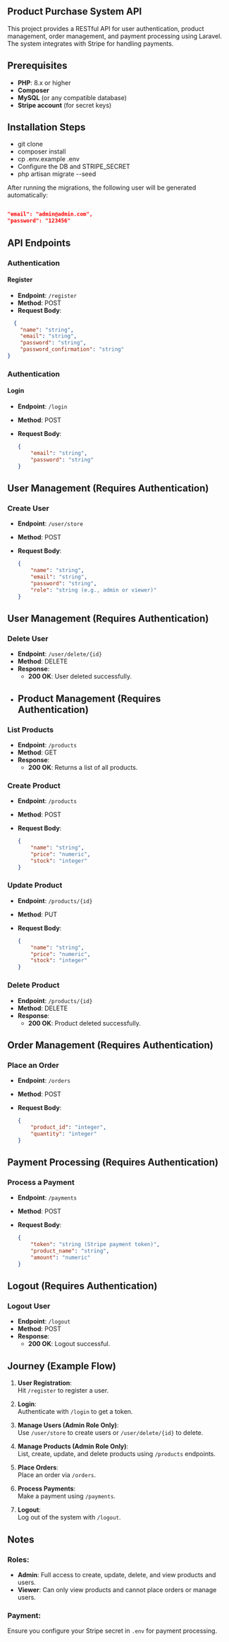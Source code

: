 ## Product Purchase System API

This project provides a RESTful API for user authentication, product management, order management, and payment
processing using Laravel. The system integrates with Stripe for handling payments.

## Prerequisites

- **PHP**: 8.x or higher
- **Composer**
- **MySQL** (or any compatible database)
- **Stripe account** (for secret keys)

## Installation Steps

- git clone <repository-url>
- composer install
- cp .env.example .env
- Configure the DB and STRIPE_SECRET
- php artisan migrate --seed

After running the migrations, the following user will be generated automatically:

```json

"email": "admin@admin.com",
"password": "123456"

  ```

## API Endpoints

### Authentication

#### Register

- **Endpoint**: `/register`
- **Method**: POST
- **Request Body**:

```json
  {
    "name": "string",
    "email": "string",
    "password": "string",
    "password_confirmation": "string"
}
  ```

### Authentication

#### Login

- **Endpoint**: `/login`
- **Method**: POST
- **Request Body**:

  ```json
  {
      "email": "string",
      "password": "string"
  }
  ```

## User Management (Requires Authentication)

### Create User

- **Endpoint**: `/user/store`
- **Method**: POST
- **Request Body**:

  ```json
  {
      "name": "string",
      "email": "string",
      "password": "string",
      "role": "string (e.g., admin or viewer)"
  }
  ```

## User Management (Requires Authentication)

### Delete User

- **Endpoint**: `/user/delete/{id}`
- **Method**: DELETE
- **Response**:
    - **200 OK**: User deleted successfully.
- ## Product Management (Requires Authentication)

### List Products

- **Endpoint**: `/products`
- **Method**: GET
- **Response**:
    - **200 OK**: Returns a list of all products.

### Create Product

- **Endpoint**: `/products`
- **Method**: POST
- **Request Body**:

  ```json
  {
      "name": "string",
      "price": "numeric",
      "stock": "integer"
  }
    ```

### Update Product

- **Endpoint**: `/products/{id}`
- **Method**: PUT
- **Request Body**:

  ```json
  {
      "name": "string",
      "price": "numeric",
      "stock": "integer"
  }
    ```

### Delete Product

- **Endpoint**: `/products/{id}`
- **Method**: DELETE
- **Response**:
    - **200 OK**: Product deleted successfully.

## Order Management (Requires Authentication)

### Place an Order

- **Endpoint**: `/orders`
- **Method**: POST
- **Request Body**:

  ```json
  {
      "product_id": "integer",
      "quantity": "integer"
  }
  ```

## Payment Processing (Requires Authentication)

### Process a Payment

- **Endpoint**: `/payments`
- **Method**: POST
- **Request Body**:

  ```json
  {
      "token": "string (Stripe payment token)",
      "product_name": "string",
      "amount": "numeric"
  }
  ```

## Logout (Requires Authentication)

### Logout User

- **Endpoint**: `/logout`
- **Method**: POST
- **Response**:
    - **200 OK**: Logout successful.

## Journey (Example Flow)

1. **User Registration**:  
   Hit `/register` to register a user.

2. **Login**:  
   Authenticate with `/login` to get a token.

3. **Manage Users (Admin Role Only)**:  
   Use `/user/store` to create users or `/user/delete/{id}` to delete.

4. **Manage Products (Admin Role Only)**:  
   List, create, update, and delete products using `/products` endpoints.

5. **Place Orders**:  
   Place an order via `/orders`.

6. **Process Payments**:  
   Make a payment using `/payments`.

7. **Logout**:  
   Log out of the system with `/logout`.

## Notes

### Roles:

- **Admin**: Full access to create, update, delete, and view products and users.
- **Viewer**: Can only view products and cannot place orders or manage users.

### Payment:

Ensure you configure your Stripe secret in `.env` for payment processing.

